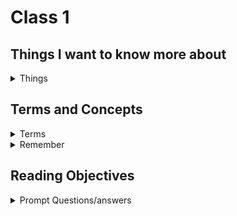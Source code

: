 # Class 1

## Things I want to know more about

<details markdown="block"><summary>Things</summary>

okay

</details>

## Terms and Concepts

<details markdown="block"><summary>Terms</summary>

<dl>
    <dt>Nesting</dt>
    <dd>Elements placed in other elements. Common term we've come acrossed, so should make it a part of our language.</dd>
    <dt>Block and inline elements</dt>
    <dd>Block level elements are generally structural and represent sections like menus and paragraphs. Inline elements are contained within block level, and are used to emphasize smaller parts like text highlighting.</dd>
    <dt>Void Elements</dt>
    <dd>`Used to insert imbed something in a document. The image tag is an example.</dd>
    <dt>Attributes</dt>
    <dd>Contain extra information not contained in the content. <code><\details class ="toggle"></code></dd>
</dl>

</details>

<details markdown="block"><summary>Remember</summary>

### How to assign html class for styling

```
<details class="toggle" markdown="block">
```

</details>

## Reading Objectives

<details markdown="block"><summary>Prompt Questions/answers</summary>


### 1. Compose a short poem describing how HTTP sends data between computers.





### 2. Describe how HTML, CSS, and JS files are “parsed” in the browser.

### 3. How can you find images to add to a Website?
You can use google images, there is a copyright filter that will filter out any images that are copyrighted. You can also use your camera roll, or a billion other sources.

### 4. How do you create a String vs a Number in JavaScript?

`let string = "string"`

`let num = 45`

### 5. What is a Variable and why are they important in JavaScript?

A variable is a container used to store values in. They reduce the need to reenter a specific value every time it is needed.

### 1. What is an HTML attribute?

An attribute specifies an additional value or information that will not appear in the actual content itself.

### 2. Describe the Anatomy of an HTMl element.

1. An element name wrapped in opening and closing angle brackets. This is the beginning of the elements impact. 
2. The content of the element, which can be text or a number of other things. 
3. Followed by the closing tag WHich is the same opening angle bracket followed by a forward slash then the element name, and then a closing angle bracket.

### 3. What is the Difference between `<article>` and `<section>` element tags?

`<section>` Elements should only be used with generic standalone sections of a document when there isn't a more specific element to represent it. `article` elements are used as containers compoosing the composition for things like blog articles that have formatting that will be reused or syndicated for similar content in the future.

### 4. What Elements does a “typical” website include?

### 5. How does metadata influence Search Engine Optimization?

### 6. How is the `<meta>` HTML tag used when specifying metadata?


### 1. What is the first step to designing a Website?

### 2. What is the most important question to answer when designing a Website?

### 1. Why should you use an `<h1>` element over a `<span>` element to display a top level heading?

### 2. What are the benefits of using semantic tags in our HTML?


### 1. Describe 2 things that require JavaScript in the Browser?

### 2. How can you add JavaScript to an HTML document?

</details>

